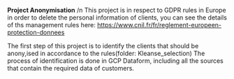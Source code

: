**Project Anonymisation** /n
This project is in respect to GDPR rules in Europe in order to delete the personal information of clients, you can see the details of ths management rules here: https://www.cnil.fr/fr/reglement-europeen-protection-donnees

The first step of this project is to identify the clients that should be anony,ised in accordance to the rules(folder: Kleanse_selection)
The process of identification is done in GCP Dataform, including all the sources that contain the required data of customers.
